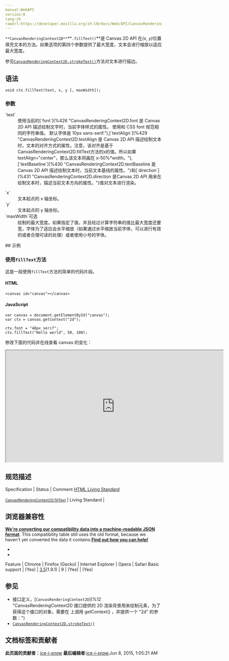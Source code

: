 ```yaml
---
manual:WebAPI
version:0
lang:zh
rawUrl:https://developer.mozilla.org/zh-CN/docs/Web/API/CanvasRenderingContext2D/fillText
---
```






`**CanvasRenderingContext2D**`**`.fillText()`**是 Canvas 2D API 在<em>(x, y)</em>位置填充文本的方法。如果选项的第四个参数提供了最大宽度，文本会进行缩放以适应最大宽度。



参见[`CanvasRenderingContext2D.strokeText()`](%425 "CanvasRenderingContext2D.strokeText() 是 Canvas 2D API 在给定的 (x, y) 位置绘制文本的方法。如果提供了表示最大值的第四个参数，文本将会缩放适应宽度。")方法对文本进行描边。


## 语法<a name="语法"></a>

```
void ctx.fillText(text, x, y [, maxWidth]);

```

### 参数<a name="参数"></a>
<dl><dt id=''>`text`</dt><dd>使用当前的[`font`](%426 "CanvasRenderingContext2D.font 是 Canvas 2D API 描述绘制文字时，当前字体样式的属性。 使用和 CSS font 规范相同的字符串值。 默认字体是 10px sans-serif."),[`textAlign`](%429 "CanvasRenderingContext2D.textAlign 是 Canvas 2D API 描述绘制文本时，文本的对齐方式的属性。注意，该对齐是基于CanvasRenderingContext2D.fillText方法的x的值。所以如果textAlign="center"，那么该文本将画在 x-50%*width。"),[`textBaseline`](%430 "CanvasRenderingContext2D.textBaseline 是 Canvas 2D API 描述绘制文本时，当前文本基线的属性。")和[`direction`](%431 "CanvasRenderingContext2D.direction 是Canvas 2D API 用来在绘制文本时，描述当前文本方向的属性。")值对文本进行渲染。</dd></dl><dl><dt id=''>`x`</dt><dd>文本起点的 x 轴坐标。</dd><dt id=''>`y`</dt><dd>文本起点的 y 轴坐标。</dd><dt id=''>`maxWidth`可选</dt><dd>绘制的最大宽度。如果指定了值，并且经过计算字符串的值比最大宽度还要宽，字体为了适应会水平缩放（如果通过水平缩放当前字体，可以进行有效的或者合理可读的处理）或者使用小号的字体。</dd></dl>
## 示例<a name="示例"></a>

### 使用`fillText`方法<a name="使用_fillText_方法"></a>


这是一段使用`fillText`方法的简单的代码片段。


#### HTML<a name="HTML"></a>

```
<canvas id="canvas"></canvas>
```

#### JavaScript<a name="JavaScript"></a>

```
var canvas = document.getElementById("canvas");
var ctx = canvas.getContext("2d");

ctx.font = "48px serif";
ctx.fillText("Hello world", 50, 100); 

```


修改下面的代码并在线查看 canvas 的变化：



<iframe src='https://mdn.mozillademos.org/zh-CN/docs/Web/API/CanvasRenderingContext2D/fillText$samples/Playable_code?revision=813571' width='700' height='360'></iframe>



## 规范描述<a name="规范描述"></a>
Specification | Status | Comment 
[HTML Living Standard<br></br><small>CanvasRenderingContext2D.fillText</small>](%23638 "") | Living Standard |  


## 浏览器兼容性<a name="浏览器兼容性"></a>


**[We&#39;re converting our compatibility data into a machine-readable JSON format](%3344 "")**. This compatibility table still uses the old format, because we haven&#39;t yet converted the data it contains.**[Find out how you can help!](%3392 "")**


* 
* 
Feature | Chrome | Firefox (Gecko) | Internet Explorer | Opera | Safari 
Basic support | (Yes) | [3.5](%3393 "Released on 2009-06-30.")(1.9.1) | 9 | (Yes) | (Yes) 




## 参见<a name="参见"></a>

* 接口定义，[`CanvasRenderingContext2D`](%12 "CanvasRenderingContext2D 接口提供的 2D 渲染背景用来绘制<canvas>元素，为了获得这个接口的对象，需要在 <canvas> 上调用 getContext() ，并提供一个 "2d" 的参数：")
* [`CanvasRenderingContext2D.strokeText()`](%425 "CanvasRenderingContext2D.strokeText() 是 Canvas 2D API 在给定的 (x, y) 位置绘制文本的方法。如果提供了表示最大值的第四个参数，文本将会缩放适应宽度。")



## 文档标签和贡献者
**此页面的贡献者：**[ice-i-snow](%4741 "")
**最后编辑者:**[ice-i-snow](%4741 ""),<time>Jun 8, 2015, 1:05:21 AM</time>


